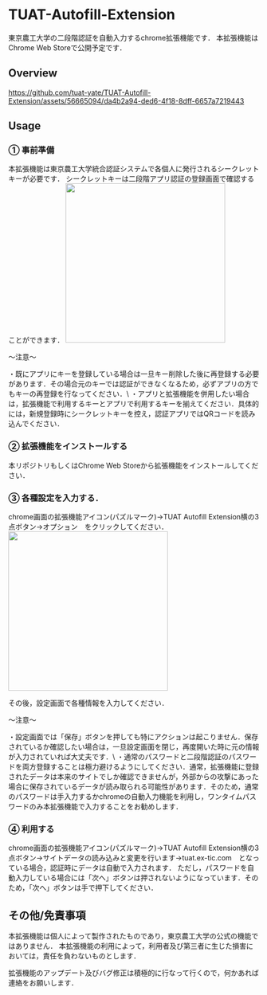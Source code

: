 # TUAT-Autofill-Extension
東京農工大学の二段階認証を自動入力するchrome拡張機能です．
本拡張機能はChrome Web Storeで公開予定です．

## Overview
https://github.com/tuat-yate/TUAT-Autofill-Extension/assets/56665094/da4b2a94-ded6-4f18-8dff-6657a7219443

## Usage

### ① 事前準備
本拡張機能は東京農工大学統合認証システムで各個人に発行されるシークレットキーが必要です．
シークレットキーは二段階アプリ認証の登録画面で確認することができます．
<img src="[https://github.com/tuat-yate/TUAT-Autofill-Extension/assets/56665094/53fa75c7-2acf-4bcb-b2d8-b85d78f70840](https://github.com/tuat-yate/TUAT-Autofill-Extension/assets/56665094/74215800-13d0-4743-91ca-6a1ecd4f582b)" width="320px">

〜注意〜

・既にアプリにキーを登録している場合は一旦キー削除した後に再登録する必要があります．その場合元のキーでは認証ができなくなるため，必ずアプリの方でもキーの再登録を行なってください．\\
・アプリと拡張機能を併用したい場合は，拡張機能で利用するキーとアプリで利用するキーを揃えてください．具体的には，新規登録時にシークレットキーを控え，認証アプリではQRコードを読み込んでください．

### ② 拡張機能をインストールする
本リポジトリもしくはChrome Web Storeから拡張機能をインストールしてください．

### ③ 各種設定を入力する．
chrome画面の拡張機能アイコン(パズルマーク)→TUAT Autofill Extension横の3点ボタン→オプション　をクリックしてください．
<img src="https://github.com/tuat-yate/TUAT-Autofill-Extension/assets/56665094/53fa75c7-2acf-4bcb-b2d8-b85d78f70840" width="320px">

その後，設定画面で各種情報を入力してください．

〜注意〜

・設定画面では「保存」ボタンを押しても特にアクションは起こりません．保存されているか確認したい場合は，一旦設定画面を閉じ，再度開いた時に元の情報が入力されていれば大丈夫です．\\
・通常のパスワードと二段階認証のパスワードを両方登録することは極力避けるようにしてください．通常，拡張機能に登録されたデータは本来のサイトでしか確認できませんが，外部からの攻撃にあった場合に保存されているデータが読み取られる可能性があります．そのため，通常のパスワードは手入力するかchromeの自動入力機能を利用し，ワンタイムパスワードのみ本拡張機能で入力することをお勧めします．

### ④ 利用する
chrome画面の拡張機能アイコン(パズルマーク)→TUAT Autofill Extension横の3点ボタン→サイトデータの読み込みと変更を行います→tuat.ex-tic.com　となっている場合，認証時にデータは自動で入力されます．
ただし，パスワードを自動入力している場合には「次へ」ボタンは押されないようになっています．そのため，「次へ」ボタンは手で押下してください．

## その他/免責事項
本拡張機能は個人によって製作されたものであり，東京農工大学の公式の機能ではありません．
本拡張機能の利用によって，利用者及び第三者に生じた損害においては，責任を負わないものとします．

拡張機能のアップデート及びバグ修正は積極的に行なって行くので，何かあれば連絡をお願いします．
